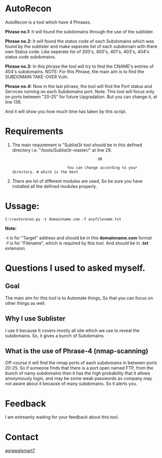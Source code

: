 # AutoRecon

AutoRecon is a tool which have 4 Phrases.

<b>Phrase no.1:</b> It will found the subdomains through the use of the sublister.

<b>Phrase no.2:</b> It will found the status code of each Subdomains which was found by the sublister and make seperate list of each subdomain with there own Status code. Like seperate list of 200's, 400's, 401's, 403's, 404's status code subdomains.

<b>Phrase no.3:</b> In this phrase the tool will try to find the CNAME's entries of 404's subdomains. NOTE: For this Phrase, the main aim is to  find the SUBDOMAIN TAKE-OVER Vuln.

<b>Phrase no.4:</b> Now in the last phrase, the tool will find the Port status and Services running on each Subdomains port. Note: This tool will focus only on ports between "20-25" for future Upgradation. But you can change it, at line 138.

And it will show you how much time has taken by this script.


# Requirements

1. The main requirement is "Sublist3r tool should be in this defined directory i.e. "/tools/Sublist3r-master/" at line 29.

                                              OR
                                                  
                                You can change according to your directory. # which is the best
                                
2. There are lot of different modules are used, So be sure you have installed all the defined modules properly.


# Ussage: 

`C:\>autorecon.py -t domainname.com -f anyfilename.txt`

**Note:** 

-t is for "Target" address and should be in this **domainname.com** format
<br>-f is for "Filename", which is required by this tool. And should be in **.txt** extension.

# Questions I used to asked myself.

<h2> Goal </h2>

The main aim for this tool is to Automate things, So that you can focus on other things as well.

<h2> Why I use Sublister</h2>

I use it because It covers mostly all site which we use to reveal the subdomains. So, it gives a bunch of Subdomains.

<h2> What is the use of Phrase-4 (nmap-scanning)</h2>

Off-course it will find the nmap ports of each subdomains in between ports 20-25. So if someone finds that there is a port open named FTP, from the bunch of namy subdomains then it has the high probability that it allows anonymously login, and may be some weak passwords as company may not aware about it because of many subdomains. So it alerts you.

# Feedback

I am extreamly waiting for your feedback about this tool. 

# Contact


[agrawalsmart7](http://twitter.com/agrawalsmart7)

